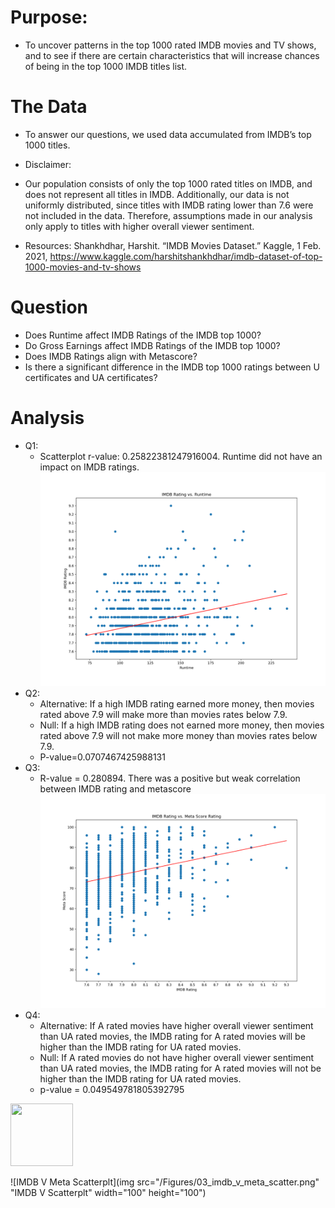 # Purpose: 
* To uncover patterns in the top 1000 rated IMDB movies and TV shows, and to see if there are certain characteristics that will increase chances of being in the top 1000 IMDB titles list.

# The Data
* To answer our questions, we used data accumulated from IMDB’s top 1000 titles.

* Disclaimer: 
* Our population consists of only the top 1000 rated titles on IMDB, and does not represent all titles in IMDB. Additionally, our data is not uniformly distributed, since titles with IMDB rating lower than 7.6 were not included in the data. Therefore, assumptions made in our analysis only apply to titles with higher overall viewer sentiment.

* Resources:
Shankhdhar, Harshit. “IMDB Movies Dataset.” Kaggle, 1 Feb. 2021, https://www.kaggle.com/harshitshankhdhar/imdb-dataset-of-top-1000-movies-and-tv-shows

# Question
* Does Runtime affect IMDB Ratings of the IMDB top 1000?
* Do Gross Earnings affect IMDB Ratings of the IMDB top 1000?
* Does IMDB Ratings align with Metascore?
* Is there a significant difference in the IMDB top 1000 ratings between U certificates and UA certificates?

# Analysis
* Q1: 
    * Scatterplot r-value: 0.25822381247916004. Runtime did not have an impact on IMDB ratings.
    ![IMDB V Runtime Scatterplt](/Figures/01_IMDB_v_Runtime_scatter.png "IMDB V Runtime")
* Q2: 
    * Alternative: If a high IMDB rating earned more money, then movies rated above 7.9 will make more than movies rates below 7.9.
    * Null: If a high IMDB rating does not earned more money, then movies rated above 7.9 will not make more money than movies rates below 7.9.
    * P-value=0.0707467425988131
* Q3: 
    * R-value = 0.280894. There was a positive but weak correlation between IMDB rating and metascore
    ![IMDB V Meta Scatterplt](/Figures/03_imdb_v_meta_scatter.png "IMDB V Scatterplt")
* Q4: 
    * Alternative: If A rated movies have higher overall viewer sentiment than UA rated movies, the IMDB rating for A rated movies will be higher than the IMDB rating for UA rated  movies.
    * Null: If A rated movies do not have higher overall viewer sentiment than UA rated movies, the IMDB rating for A rated movies will not be higher than the IMDB rating for UA rated movies.
    * p-value = 0.049549781805392795

<img src="" width="100" height="100">

 ![IMDB V Meta Scatterplt](img src="/Figures/03_imdb_v_meta_scatter.png" "IMDB V Scatterplt" width="100" height="100")

